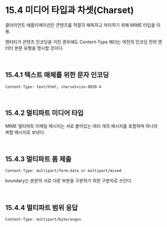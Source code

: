 # 15.4 미디어 타입과 차셋(Charset)

클라이언트 애플리케이션은 콘텐츠를 적절히 해독하고 처리하기 위해 MIME 타입을 이용.

엔터티가 콘텐츠 인코딩을 거친 경우에도 Content-Type 헤더는 여전히 인코딩 전의 엔터티 본문 유형을 명시할 것이다.

<br />

## 15.4.1 텍스트 매체를 위한 문자 인코딩

```
Content-Type: text/html; charset=iso-8859-4
```

<br />

## 15.4.2 멀티파트 미디어 타입

MIME 멀티파트 이메일 메시지는 서로 붙어있는 여러 개의 메시지를 포함하며 하나의 복합 메시지로 보낸다.

<br />

## 15.4.3 멀티파트 폼 제출

```
Content-Type: multipart/form-data or multipart/mixed
```

boundary는 본문의 서로 다른 부분을 구분하기 위한 구분자로 쓰인다.

<br />

## 15.4.4 멀티파트 범위 응답

```
Content-Type: multipart/byteranges
```
